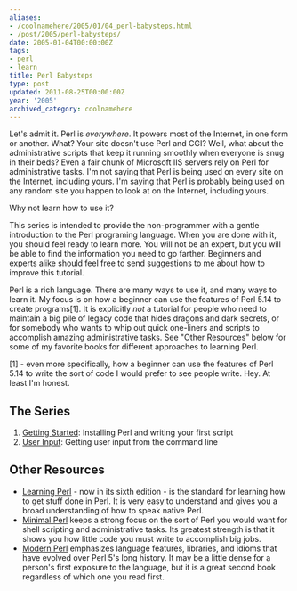 ```yaml
---
aliases:
- /coolnamehere/2005/01/04_perl-babysteps.html
- /post/2005/perl-babysteps/
date: 2005-01-04T00:00:00Z
tags:
- perl
- learn
title: Perl Babysteps
type: post
updated: 2011-08-25T00:00:00Z
year: '2005'
archived_category: coolnamehere
---
```


Let's admit it. Perl is *everywhere*. It powers most of the Internet, in 
one form or another. What? Your site doesn't use Perl and CGI?  Well, what 
about the administrative scripts that keep it running smoothly when 
everyone is snug in their beds? Even a fair chunk of Microsoft IIS servers 
rely on Perl for administrative tasks. I'm not saying that Perl is being 
used on every site on the Internet, including yours.  I'm saying that Perl 
is probably being used on any random site you happen to look at on the 
Internet, including yours.
<!-- TEASER_END -->

Why not learn how to use it?

[me]: /post/2001/about-brian/

This series is intended to provide the non-programmer with a gentle
introduction to the Perl programing language. When you are done with it,
you should feel ready to learn more. You will not be an expert, but
you will be able to find the information you need to go farther.
Beginners and experts alike should feel free to send suggestions to
[me][] about how to improve this tutorial.

Perl is a rich language. There are many ways to use it, and many ways
to learn it. My focus is on how a beginner can use the features of
Perl 5.14 to create programs[1]. It is explicitly *not* a tutorial
for people who need to maintain a big pile of legacy code that hides
dragons and dark secrets, or for somebody who wants to whip out quick
one-liners and scripts to accomplish amazing administrative tasks.
See "Other Resources" below for some of my favorite books for different
approaches to learning Perl.

[1] - even more specifically, how a beginner can use the features of
Perl 5.14 to write the sort of code I would prefer to see people write.
Hey. At least I'm honest.

## The Series

[Getting Started]: /post/2005/01-getting-started/
[User Input]: /post/2009/02-user-input/

1. [Getting Started][]: Installing Perl and writing your first script
2. [User Input][]: Getting user input from the command line

## Other Resources

[Learning Perl]: http://oreilly.com/catalog/9781449303587/
[Minimal Perl]: http://manning.com/maher/
[Modern Perl]: http://onyxneon.com/books/modern_perl/

* [Learning Perl][] - now in its sixth edition - is the standard for
  learning how to get stuff done in Perl. It is very easy to understand
  and gives you a broad understanding of how to speak native Perl.
* [Minimal Perl][] keeps a strong focus on the sort of Perl you would
  want for shell scripting and administrative tasks. Its greatest
  strength is that it shows you how little code you must write to
  accomplish big jobs.
* [Modern Perl][] emphasizes language features, libraries, and idioms 
  that have evolved over Perl 5's long history. It may
  be a little dense for a person's first exposure to the language, but
  it is a great second book regardless of which one you read first.

